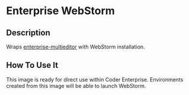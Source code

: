 # Enterprise WebStorm

## Description

Wraps [enterprise-multieditor](../multieditor/README.md) with WebStorm
installation.

## How To Use It

This image is ready for direct use within Coder Enterprise. Environments created
from this image will be able to launch WebStorm.
